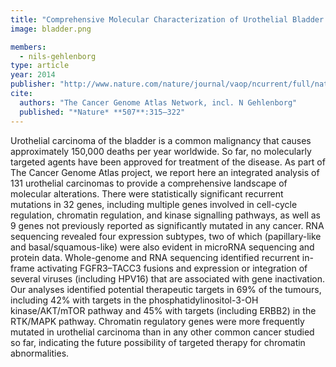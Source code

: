 ```yaml
---
title: "Comprehensive Molecular Characterization of Urothelial Bladder Carcinoma"
image: bladder.png

members:
  - nils-gehlenborg
type: article
year: 2014
publisher: "http://www.nature.com/nature/journal/vaop/ncurrent/full/nature12965.html"
cite:
  authors: "The Cancer Genome Atlas Network, incl. N Gehlenborg"
  published: "*Nature* **507**:315–322"
---
```

Urothelial carcinoma of the bladder is a common malignancy that causes approximately 150,000 deaths per year worldwide. So far, no molecularly targeted agents have been approved for treatment of the disease. As part of The Cancer Genome Atlas project, we report here an integrated analysis of 131 urothelial carcinomas to provide a comprehensive landscape of molecular alterations. There were statistically significant recurrent mutations in 32 genes, including multiple genes involved in cell-cycle regulation, chromatin regulation, and kinase signalling pathways, as well as 9 genes not previously reported as significantly mutated in any cancer. RNA sequencing revealed four expression subtypes, two of which (papillary-like and basal/squamous-like) were also evident in microRNA sequencing and protein data. Whole-genome and RNA sequencing identified recurrent in-frame activating FGFR3–TACC3 fusions and expression or integration of several viruses (including HPV16) that are associated with gene inactivation. Our analyses identified potential therapeutic targets in 69% of the tumours, including 42% with targets in the phosphatidylinositol-3-OH kinase/AKT/mTOR pathway and 45% with targets (including ERBB2) in the RTK/MAPK pathway. Chromatin regulatory genes were more frequently mutated in urothelial carcinoma than in any other common cancer studied so far, indicating the future possibility of targeted therapy for chromatin abnormalities.